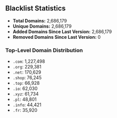 ## Blacklist Statistics

- **Total Domains:** 2,686,179
- **Unique Domains:** 2,686,179
- **Added Domains Since Last Version:** 2,686,179
- **Removed Domains Since Last Version:** 0

### Top-Level Domain Distribution

-  `.com`: 1,227,498
-  `.org`: 229,381
-  `.net`: 170,629
-  `.shop`: 76,245
-  `.top`: 66,928
-  `.io`: 62,030
-  `.xyz`: 61,734
-  `.pl`: 48,801
-  `.info`: 44,421
-  `.fr`: 35,920
